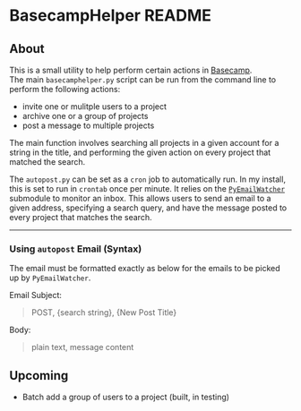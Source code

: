 BasecampHelper README
====

About
----

This is a small utility to help perform certain actions in [Basecamp](https://basecamp.com/).  
The main `basecamphelper.py` script can be run from the command line to perform the following actions:
- invite one or mulitple users to a project
- archive one or a group of projects
- post a message to multiple projects

The main function involves searching all projects in a given account for a string in the title, and performing the given action on every project that matched the search.

The `autopost.py` can be set as a `cron` job to automatically run. In my install, this is set to run in `crontab` once per minute. It relies on the [`PyEmailWatcher`](https://github.com/jasongtz/PyEmailWatcher) submodule to monitor an inbox.
This allows users to send an email to a given address, specifying a search query, and have the message posted to every project that matches the search.

-----

### Using `autopost` Email (Syntax)

The email must be formatted exactly as below for the emails to be picked up by `PyEmailWatcher`.

Email Subject: 
> POST, {search string}, {New Post Title}

Body: 
> plain text, message content



Upcoming
------

- Batch add a group of users to a project (built, in testing)
